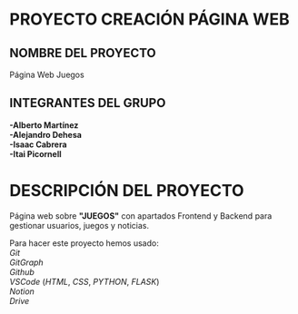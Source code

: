 # PROYECTO CREACIÓN PÁGINA WEB
## NOMBRE DEL PROYECTO
Página Web Juegos
## INTEGRANTES DEL GRUPO
**-Alberto Martínez**  
**-Alejandro Dehesa**  
**-Isaac Cabrera**  
**-Itai Picornell**  
# DESCRIPCIÓN DEL PROYECTO
Página web sobre **"JUEGOS"** con apartados Frontend y Backend para gestionar usuarios, juegos y noticias.

Para hacer este proyecto hemos usado:  
*Git*  
*GitGraph*  
*Github*  
*VSCode* (*HTML*, *CSS*, *PYTHON*, *FLASK*)  
*Notion*  
*Drive*  
